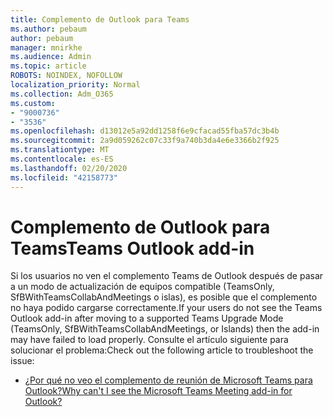```yaml
---
title: Complemento de Outlook para Teams
ms.author: pebaum
author: pebaum
manager: mnirkhe
ms.audience: Admin
ms.topic: article
ROBOTS: NOINDEX, NOFOLLOW
localization_priority: Normal
ms.collection: Adm_O365
ms.custom:
- "9000736"
- "3536"
ms.openlocfilehash: d13012e5a92dd1258f6e9cfacad55fba57dc3b4b
ms.sourcegitcommit: 2a9d059262c07c33f9a740b3da4e6e3366b2f925
ms.translationtype: MT
ms.contentlocale: es-ES
ms.lasthandoff: 02/20/2020
ms.locfileid: "42158773"
---
```

# <a name="teams-outlook-add-in"></a><span data-ttu-id="6c9cc-102">Complemento de Outlook para Teams</span><span class="sxs-lookup"><span data-stu-id="6c9cc-102">Teams Outlook add-in</span></span>

<span data-ttu-id="6c9cc-103">Si los usuarios no ven el complemento Teams de Outlook después de pasar a un modo de actualización de equipos compatible (TeamsOnly, SfBWithTeamsCollabAndMeetings o islas), es posible que el complemento no haya podido cargarse correctamente.</span><span class="sxs-lookup"><span data-stu-id="6c9cc-103">If your users do not see the Teams Outlook add-in after moving to a supported Teams Upgrade Mode (TeamsOnly, SfBWithTeamsCollabAndMeetings, or Islands) then the add-in may have failed to load properly.</span></span>  <span data-ttu-id="6c9cc-104">Consulte el artículo siguiente para solucionar el problema:</span><span class="sxs-lookup"><span data-stu-id="6c9cc-104">Check out the following article to troubleshoot the issue:</span></span> 

- [<span data-ttu-id="6c9cc-105">¿Por qué no veo el complemento de reunión de Microsoft Teams para Outlook?</span><span class="sxs-lookup"><span data-stu-id="6c9cc-105">Why can't I see the Microsoft Teams Meeting add-in for Outlook?</span></span>](https://techcommunity.microsoft.com/t5/microsoft-teams-blog/why-can-t-i-see-the-microsoft-teams-meeting-add-in-for-outlook/ba-p/174630) 